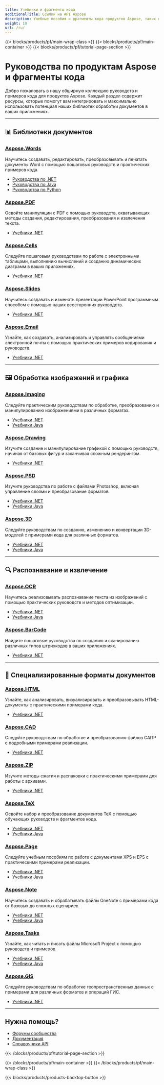 ```yaml
---
title: Учебники и фрагменты кода
additionalTitle: Ссылки на API Aspose
description: Учебные пособия и фрагменты кода продуктов Aspose, таких как Aspose.Words, Aspose.Cells, Aspose.PDF и других продуктов. Он включает в себя базовые и дополнительные руководства по использованию продуктов Aspose.
weight: 10
url: /ru/
---
```


{{< blocks/products/pf/main-wrap-class >}}
{{< blocks/products/pf/main-container >}}
{{< blocks/products/pf/tutorial-page-section >}}

# Руководства по продуктам Aspose и фрагменты кода

Добро пожаловать в нашу обширную коллекцию руководств и примеров кода для продуктов Aspose. Каждый раздел содержит ресурсы, которые помогут вам интегрировать и максимально использовать потенциал наших библиотек обработки документов в ваших приложениях.

---

## 📊 Библиотеки документов

### [Aspose.Words](../words/ru/)
Научитесь создавать, редактировать, преобразовывать и печатать документы Word с помощью пошаговых руководств и практических примеров кода.
- [Руководства по .NET](../words/ru/net/)
- [Руководства по Java](../words/ru/java/)
- [Руководства по Python](../words/ru/python-net/)

### [Aspose.PDF](../pdf/ru/)
Освойте манипуляции с PDF с помощью руководств, охватывающих методы создания, редактирования, преобразования и извлечения текста.
- [Учебники .NET](../pdf/ru/net/)

### [Aspose.Cells](../cells/ru/)
Следуйте пошаговым руководствам по работе с электронными таблицами, выполнению вычислений и созданию динамических диаграмм в ваших приложениях.
- [Учебники .NET](../cells/ru/net/)

### [Aspose.Slides](../slides/ru/)
Научитесь создавать и изменять презентации PowerPoint программным способом с помощью наших всесторонних руководств.
- [Учебники .NET](../slides/ru/net/)

### [Aspose.Email](../email/ru/)
Узнайте, как создавать, анализировать и управлять сообщениями электронной почты с помощью практических примеров кодирования и руководств.
- [Учебники .NET](../email/ru/net/)

---

## 🖼️ Обработка изображений и графика

### [Aspose.Imaging](../imaging/ru/)
Следуйте практическим руководствам по обработке, преобразованию и манипулированию изображениями в различных форматах.
- [Учебники .NET](../imaging/ru/net/)
- [Учебники Java](../imaging/ru/java/)

### [Aspose.Drawing](../drawing/ru/)
Изучите создание и манипулирование графикой с помощью руководств, начиная от базовых фигур и заканчивая сложным рендерингом.
- [Учебники .NET](../drawing/ru/net/)

### [Aspose.PSD](../psd/ru/)
Изучите руководства по работе с файлами Photoshop, включая управление слоями и преобразование форматов.
- [Учебники .NET](../psd/ru/net/)
- [Учебники Java](../psd/ru/java/)

### [Aspose.3D](../3d/ru/)
Следуйте руководствам по созданию, изменению и конвертации 3D-моделей с примерами кода для различных форматов.
- [Учебники .NET](../3d/ru/net/)
- [Учебники Java](../3d/ru/java/)

---

## 🔍 Распознавание и извлечение

### [Aspose.OCR](../ocr/ru/)
Научитесь реализовывать распознавание текста из изображений с помощью практических руководств и методов оптимизации.
- [Учебники .NET](../ocr/ru/net/)
- [Учебники Java](../ocr/ru/java/)

### [Aspose.BarCode](../barcode/ru/)
Найдите пошаговые руководства по созданию и сканированию различных типов штрихкодов в ваших приложениях.
- [Учебники .NET](../barcode/ru/net/)

---

## 📝 Специализированные форматы документов

### [Aspose.HTML](../html/ru/)
Узнайте, как анализировать, визуализировать и преобразовывать HTML-документы с практическими примерами кода.
- [Учебники .NET](../html/ru/net/)

### [Aspose.CAD](../cad/ru/)
Следуйте руководствам по обработке и преобразованию файлов САПР с подробными примерами реализации.
- [Учебники .NET](../cad/ru/net/)

### [Aspose.ZIP](../zip/ru/)
Изучите методы сжатия и распаковки с практическими примерами для работы с архивами.
- [Учебники .NET](../zip/ru/net/)

### [Aspose.TeX](../tex/ru/)
Освойте набор и преобразование документов TeX с помощью обучающих руководств и фрагментов кода.
- [Учебники .NET](../tex/ru/net/)
- [Учебники Java](../tex/ru/java/)

### [Aspose.Page](../page/ru/)
Следуйте учебным пособиям по работе с документами XPS и EPS с практическими примерами реализации.
- [Учебники .NET](../page/ru/net/)
- [Учебники Java](../page/ru/java/)

### [Aspose.Note](../note/ru/)
Научитесь создавать и обрабатывать файлы OneNote с примерами кода от базовых до сложных сценариев.
- [Учебники .NET](../note/ru/net/)
- [Учебники Java](../note/ru/java/)

### [Aspose.Tasks](../tasks/ru/)
Узнайте, как читать и писать файлы Microsoft Project с помощью руководств и примеров.
- [Учебники .NET](../tasks/ru/net/)
- [Учебники Java](../tasks/ru/java/)

### [Aspose.GIS](../gis/ru/)
Следуйте руководствам по обработке геопространственных данных с примерами для различных форматов и операций ГИС.
- [Учебники .NET](../gis/ru/net/)

---

## Нужна помощь?

- [Форумы сообщества](https://forum.aspose.com/)
- [Документация](https://docs.aspose.com/)
- [Справочники API](https://reference.aspose.com/)

{{< /blocks/products/pf/tutorial-page-section >}}

{{< /blocks/products/pf/main-container >}}
{{< /blocks/products/pf/main-wrap-class >}}

{{< blocks/products/products-backtop-button >}}
